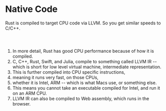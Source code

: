 # Native Code

Rust is compiled to target CPU code via LLVM. So you get similar speeds to C/C++.

<div style="display: flex; justify-content: center;">

<object
    type="image/svg+xml"
    data="llvm.svg"
    width="600"></object>
<small>[](https://azriel.im/dot_ix/?src=BYSwpgTghhDGwE8BcAoABGgznVGPdgH0B7AF2EkyTQG8BfdPAwzAdxADNTr7H85CEAK6ZutBniwDYABxk8JaADZKAbgFtCICAsYAjKLADWYAHYATXHgPGz5kuUq7JNkxcKsomdc%2BuG39jA%2B4nxornaEAB4AHABsuiimxOZghKZQ6mBUjATUAEQAPHoAfADKxEJwYGiwyWAFAPQleTnSctR4eQDCDV0A1H15aADEaHnqUCCmAHSyMi38RMKiHWMASiKkYyNjE1PTEJgLUkRsnGJjpexcQ6PjkzNnN61EZBSH%2BWjT0xjHKhpaHRjAAywIAagBZNAACgAkmsAJTHcIWfJFYpdAAKAFU0FNRMJYKQQMRTJhGs19P4IjF4pI8rSYbDTKQwEoEWMqbZ3EFVmMAIJrKGSelcgIeLzBX4AdTAejQ-MwmDA6j0SgQyOp7jeTm2km%2BIpaiTqhBSmFg2Qwo1yY2OzDm%2BVuaAA5KJLEhakItgAyJSkADcvoDYwoKmIeX9zpegk2jp2zpkECmpCUpgAhNC8qGlOGEVHFixrmI8k6E0mWZns7n8ycHO8qLbGKNgKRSDIqA0Gv91NNiBAAOYNczEC0NYFQUz9tZgDjTFvqJTDdTJIRKMAAWgJQiJlTAjG7gLjo1gUBUeIAzAAmNAAARkXsw0JkpAgt%2BmBIRTbCWssjataBbNsOwafsQHIIQ9FmYh1CHDg2SUEBMC7NR1HXKt11YPslHMJocz0BoJlESAGiraUsPMd8xRpOIjzQAAfddQlGZdVAARzQABSQ4QAAGk4uBIiYmpTyUViAEh71ITAv0A9skE7YgZDMTAKiqKCYJgYlYDXBpLwARgac8SPg4gMPIjC5S8ZVVXVKieQgYISx2AB%2BZy7PsTxvFo6EOCEUxYC%2BaZPwwFF7B1D5bR2PJviNJIUkIFViAAK0QqwbUAXg3AEWd6MHTQdLAA2d6NljEQA%2BDcAAN3oyeMR0sAMh3o3Cht0sALZ39xQw88sAJd3AHg-9zqHSwBS3Z6kKfyiGi8sAbp33MIXk8sGqbPOCQAeDcABH2poavrAC%2BdlAUDAcx%2ByyNKBEIA9tGoABtAg%2BJOiAAF1WoBbRCEIULzuuvjQrulBHEyKxMgHVJ2HIZ6vDAagXyEPd8FIBA10tPA4tSFIOCgVcpKsSQCWIEwPBAcxyGoZ09JrSQwEiF8oAJ2BKhUiB1xkYhk0gNAIAqCxdvXJR%2B2JtBdv200ZxRv04ZJsnoGoKnDj7OmGZZSBQmYY62tO0J8GAKAlMIWocyBNUIZVrAXyx1JRBh0G0HMLwKHMf9MGAPtyAna2OD7NAzu9YoZCgcgbqQC7DZMdcLdtmBoGQc87pFA2Wex9g8eAAmzr0mRIhu7moej421fipIHNPAnYgABgLtO0A4EAVBYLPUhziYlAJgBWIuS9J8nqGKRjI4wN2Pa94AfYnEAJlZdc-YzwPLeIDgOGVUh1xY1IABZMGOqYwBgLRTDL0wwLACPO4lmnpcZiBQmup6Xv14ONa1vtqF1yGRUx7GTbXagg6tm27YgB2LFLl3u89t7X2T8NzvxDlAMOe8Mb%2BwBrjfGLpE7J1TpfGBlcoDZz7LXfOTd9ZlwrsHDBuc64ukbsXfWLcxZoHbvrLu7tAF9yQAPIeG5R5G3HrbSe08wCz3noQJeK9TBrwgBvLeO8oEigPlLemx9T4gH7C2agvo5EtlweXJQaDCFYJdHpHBkc8HqIIakO2qhIANzIXotRGjUjOypg2QmuiRT6KsdNIkIATEEx0eYx%2BqDDFpEwXnF0C8HHQIzs44xpiXTnmCUwHxVcXHEncSQ6J6cjYsGhq-c2ZBWTmH1p7cw5gpj9gJuebmuR9YFAKNQAAVAheRpBL5q2vsQbW1B%2Byh31hUFMq9NbNNvmgBAJlWChAvpHCp1TakqMjlfVIN8dZKD1igC0DZqEYBvCYBAHBoCZEwFHNh79OEzznsQExtBQgFw4ngGguyA77KnjPagC9oj%2BjQIoDAniLlXJAewu2dzuHUALs8xQDAgA)</small>

</div>

<div class="hidden">

1. In more detail, Rust has good CPU performance because of how it is compiled.
1. C, C++, Rust, Swift, and Julia, compile to something called LLVM IR -- which is short for low level virtual machine, intermediate representation.
2. This is further compiled into CPU specific instructions,
3. meaning it runs very fast, on those CPUs,
4. whether it is Intel, ARM -- which is what Macs use, or something else.
5. This means you cannot take an executable compiled for Intel, and run it on an ARM CPU.
6. LLVM IR can also be compiled to Web assembly, which runs in the browser.

</div>
